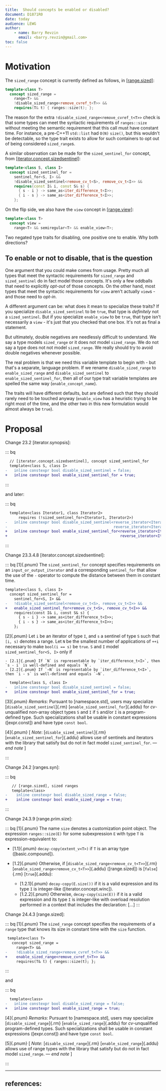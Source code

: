 ```yaml
---
title:  Should concepts be enabled or disabled? 
document: D1871R0
date: today
audience: LEWG
author:
    - name: Barry Revzin
      email: <barry.revzin@gmail.com>
toc: false
---
```


# Motivation

The `sized_range` concept is currently defined as follows, in [\[range.sized\]](http://eel.is/c++draft/range.sized):

```cpp
template<class T>
  concept sized_range =
    range<T> &&
    !disable_sized_range<remove_cvref_t<T>> &&
    requires(T& t) { ranges::size(t); };
```

The reason for the extra `!disable_sized_range<remove_cvref_t<T>>` check is that some types can meet the syntactic requirements of `ranges::size` without meeting the semantic requirement that this call must have constant time. For instance, a pre-C++11 `std::list` had `O(N)` `size()`, but this wouldn't be detectable, so the type trait exists to allow for such containers to opt out of being considered `sized_range`s.

A similar observation can be made for the `sized_sentinel_for` concept, from [\[iterator.concept.sizedsentinel\]](http://eel.is/c++draft/iterator.concept.sizedsentinel):

```cpp
template<class S, class I>
  concept sized_sentinel_for =
    sentinel_for<S, I> &&
    !disable_sized_sentinel<remove_cv_t<S>, remove_cv_t<I>> &&
    requires(const I& i, const S& s) {
      { s - i } -> same_as<iter_difference_t<I>>;
      { i - s } -> same_as<iter_difference_t<I>>;
    };
```

On the flip side, we also have the `view` concept in [\[range.view\]](http://eel.is/c++draft/range.view):

```cpp
template<class T>
  concept view =
    range<T> && semiregular<T> && enable_view<T>;
```

Two negated type traits for disabling, one positive one to enable. Why both directions?

## To enable or not to disable, that is the question

One argument that you could make comes from usage. Pretty much all types that meet the syntactic requirements for `sized_range` and `sized_sentinel` do in fact model those concepts. It's only a few oddballs that need to explicitly _opt-out_ of those concepts. On the other hand, most types that meet the syntactic requirements for `view` aren't actually `view`s - and those need to _opt-in_.

A different argument can be: what does it mean to specialize these traits? If you specialize `disable_sized_sentinel` to be `true`, that type is _definitely_ not a `sized_sentinel`. But if you specialize `enable_view` to be `true`, that type isn't necessarily a `view` - it's just that you checked that one box. It's not as final a statement.

But ultimately, double negatives are needlessly difficult to understand. We say a type models `sized_range` or it does not model `sized_range`. We do not say a type does not not model `sized_range`. We really should try to avoid double negatives whenever possible.

The real problem is that we need this variable template to begin with - but that's a separate, language problem. If we rename `disable_sized_range` to `enable_sized_range` and `disable_sized_sentinel` to `enable_sized_sentinel_for`, then all of our type trait variable templates are spelled the same way (`enable_concept_name`).

The traits will have different defaults, but are defined such that they should rarely need to be touched anyway (`enable_view` has a heuristic trying to be right most of the time, and the other two in this new formulation would almost always be `true`).

# Proposal

Change 23.2 [iterator.synopsis]:

::: bq
```diff
  // [iterator.concept.sizedsentinel], concept sized_sentinel_for
  template<class S, class I>
-   inline constexpr bool disable_sized_sentinel = false;
+   inline constexpr bool enable_sized_sentinel_for = true;
```
:::

and later:

::: bq
```diff
  template<class Iterator1, class Iterator2>
      requires (!sized_sentinel_for<Iterator1, Iterator2>)
-   inline constexpr bool disable_sized_sentinel<reverse_iterator<Iterator1>,
-                                                reverse_iterator<Iterator2>> = true;
+   inline constexpr bool enable_sized_sentinel_for<reverse_iterator<Iterator1>,
+                                                   reverse_iterator<Iterator2>> = false;
```
:::

Change 23.3.4.8 [iterator.concept.sizedsentinel]:

::: bq
[1]{.pnum} The `sized_sentinel_for` concept specifies requirements on an `input_or_output_iterator` and a corresponding `sentinel_for` that allow the use of the `-` operator to compute the distance between them in constant time.

```diff
template<class S, class I>
  concept sized_sentinel_for =
    sentinel_for<S, I> &&
-   !disable_sized_sentinel<remove_cv_t<S>, remove_cv_t<I>> &&
+   enable_sized_sentinel_for<remove_cv_t<S>, remove_cv_t<I>> &&
    requires(const I& i, const S& s) {
      { s - i } -> same_as<iter_difference_t<I>>;
      { i - s } -> same_as<iter_difference_t<I>>;
    };
```

[2]{.pnum} Let `i` be an iterator of type `I`, and `s` a sentinel of type `S` such that `[i, s)` denotes a range.
Let `N` be the smallest number of applications of `++i` necessary to make `bool(i == s)` be `true`.
`S` and `I` model `sized_sentinel_for<S, I>` only if

    - [2.1]{.pnum} If `N` is representable by `iter_difference_t<I>`, then `s - i` is well-defined and equals `N`.
    - [2.2]{.pnum} If `−N` is representable by `iter_difference_t<I>`, then `i - s` is well-defined and equals `−N`.


```diff
  template<class S, class I>
-   inline constexpr bool disable_sized_sentinel = false;
+   inline constexpr bool enable_sized_sentinel_for = true;
```

[3]{.pnum} *Remarks*: Pursuant to [namespace.std], users may specialize [`disable_sized_sentinel`]{.rm} [`enable_sized_sentinel_for`]{.addu} for *cv*-unqualified non-array object types `S` and `I` if `S` and/or `I` is a program-defined type.
Such specializations shall be usable in constant expressions ([expr.const]) and have type `const bool`.

[4]{.pnum} [ *Note*: [`disable_sized_sentinel`]{.rm} [`enable_sized_sentinel_for`]{.addu} allows use of sentinels and iterators with the library that satisfy but do not in fact model `sized_sentinel_for`. — *end note*  ]

:::


Change 24.2 [ranges.syn]:

::: bq
```diff
   // [range.sized], sized ranges
   template<class>
-    inline constexpr bool disable_sized_range = false;
+    inline constexpr bool enable_sized_range = true;
```
:::

Change 24.3.9 [range.prim.size]:

::: bq
[1]{.pnum} The name `size` denotes a customization point object.
The expression `ranges​::​size(E)` for some subexpression `E` with type `T` is expression-equivalent to:

- [1.1]{.pnum} `decay-copy(extent_v<T>)` if `T` is an array type ([basic.compound]).
- [1.2]{.pnum} Otherwise, if [`disable_sized_range<remove_cv_t<T>>`]{.rm} [`enable_sized_range<remove_cv_t<T>>`]{.addu} ([range.sized]) is [`false`]{.rm} [`true`]{.addu}:

    - [1.2.1]{.pnum} `decay-copy(E.size())` if it is a valid expression and its type `I` is integer-like ([iterator.concept.winc]).
    - [1.2.2]{.pnum} Otherwise, `decay-copy(size(E))` if it is a valid expression and its type `I` is integer-like with overload resolution performed in a context that includes the declaration: [...]
:::

Change 24.4.3 [range.sized]:

::: bq
[1]{.pnum} The `sized_range` concept specifies the requirements of a `range` type that knows its size in constant time with the `size` function.

```diff
 template<class T>
   concept sized_range =
     range<T> &&
-    !disable_sized_range<remove_cvref_t<T>> &&
+    enable_sized_range<remove_cvref_t<T>> &&
     requires(T& t) { ranges::size(t); };
```
:::

and

::: bq
```diff
  template<class>
-   inline constexpr bool disable_sized_range = false;
+   inline constexpr bool enable_sized_range = true;
```
[4]{.pnum} *Remarks*: Pursuant to [namespace.std], users may specialize [`disable_sized_range`]{.rm} [`enable_sized_range`]{.addu} for *cv*-unqualified program-defined types.
Such specializations shall be usable in constant expressions ([expr.const]) and have type `const bool`.

[5]{.pnum} [ *Note*: [`disable_sized_range`]{.rm} [`enable_sized_range`]{.addu} allows use of range types with the library that satisfy but do not in fact model `sized_range`. — *end note* ]

:::

---
references:
---